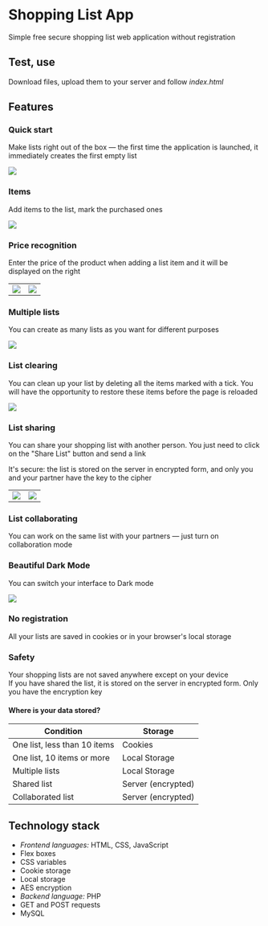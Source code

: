 # Shopping List App

Simple free secure shopping list web application without registration

## Test, use

Download files, upload them to your server and follow _index.html_

## Features

### Quick start
Make lists right out of the box — the first time the application is launched, it immediately creates the first empty list

<img src="Screenshots/readme-1.jpg" />

### Items
Add items to the list, mark the purchased ones

<img src="Screenshots/readme-2.jpg" />

### Price recognition
Enter the price of the product when adding a list item and it will be displayed on the right

<table>
  <tr>
    <td><img src="Screenshots/readme-3.jpg" /></td>
    <td><img src="Screenshots/readme-4.jpg" /></td>
  </tr>
</table>

### Multiple lists
You can create as many lists as you want for different purposes

<img src="Screenshots/readme-5.jpg" />

### List clearing
You can clean up your list by deleting all the items marked with a tick. You will have the opportunity to restore these items before the page is reloaded

<img src="Screenshots/readme-6.jpg" />

### List sharing
You can share your shopping list with another person. You just need to click on the "Share List" button and send a link  

It's secure: the list is stored on the server in encrypted form, and only you and your partner have the key to the cipher

<table>
  <tr>
    <td><img src="Screenshots/readme-8.jpg" /></td>
    <td><img src="Screenshots/readme-9.jpg" /></td>
  </tr>
</table>

### List collaborating
You can work on the same list with your partners — just turn on collaboration mode

### Beautiful Dark Mode
You can switch your interface to Dark mode

<img src="Screenshots/readme-7.jpg" />

### No registration
All your lists are saved in cookies or in your browser's local storage

### Safety
Your shopping lists are not saved anywhere except on your device  
If you have shared the list, it is stored on the server in encrypted form. Only you have the encryption key     
#### Where is your data stored?  
|Condition                   |Storage|
|----------------------------|-------|
|One list, less than 10 items|Cookies|
|One list, 10 items or more  |Local Storage|
|Multiple lists              |Local Storage|
|Shared list                 |Server (encrypted)|
|Collaborated list           |Server (encrypted)|

## Technology stack
* _Frontend languages:_ HTML, CSS, JavaScript
* Flex boxes
* CSS variables
* Cookie storage
* Local storage
* AES encryption
* _Backend language:_ PHP
* GET and POST requests
* MySQL
